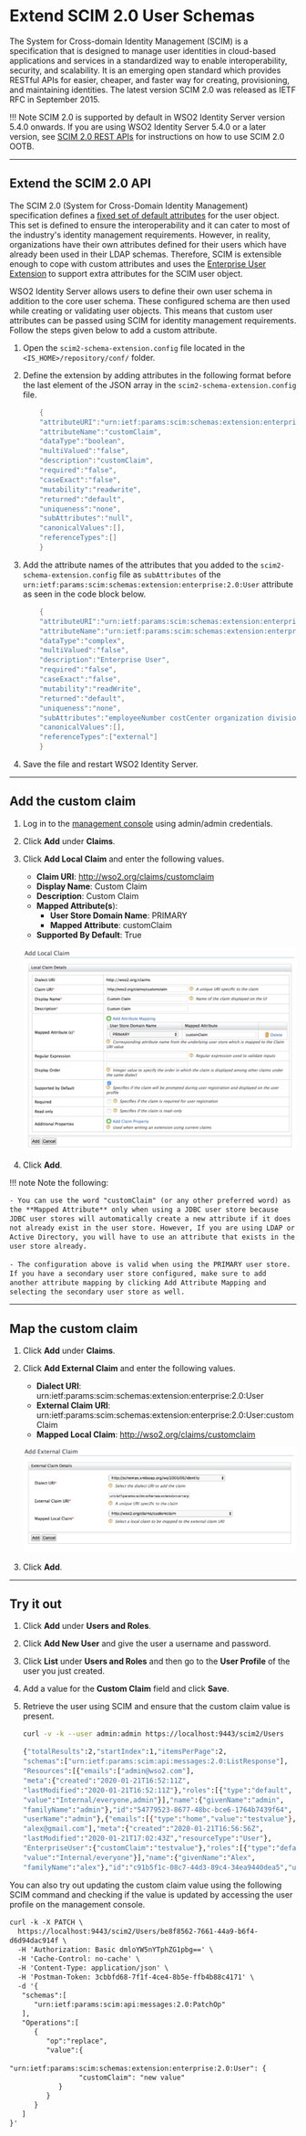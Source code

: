 # Extend SCIM 2.0 User Schemas
 
The System for Cross-domain Identity Management (SCIM) is a specification that is designed to manage user identities in cloud-based applications and services in a standardized way to enable interoperability, security, and scalability. It is an emerging open standard which provides RESTful APIs for easier, cheaper, and faster way for creating, provisioning, and maintaining identities. The latest version SCIM 2.0 was released as IETF RFC in September 2015.

!!! Note 
    SCIM 2.0 is supported by default in WSO2 Identity Server version 5.4.0 onwards. If you are using WSO2 Identity Server 5.4.0 or a later version, see [SCIM 2.0 REST APIs](../../apis/scim2-rest-apis.md) for instructions on how to use SCIM 2.0 OOTB.

---
    
## Extend the SCIM 2.0 API 

The SCIM 2.0 (System for Cross-Domain Identity Management) specification defines a [fixed set of default attributes](http://tools.ietf.org/html/draft-ietf-scim-core-schema-01#section-11.2) for the user object. This set is defined to ensure the interoperability and it can cater to most of the industry's identity management requirements. However, in reality, organizations have their own attributes defined for their users which have already been used in their LDAP schemas. Therefore, SCIM is extensible enough to cope with custom attributes and uses the [Enterprise User Extension](https://tools.ietf.org/html/draft-ietf-scim-core-schema-01#section-11.3) to support extra attributes for the SCIM user object.

WSO2 Identity Server allows users to define their own user schema in addition to the core user schema. These configured schema are then used while creating or validating user objects. This means that custom user attributes can be passed using SCIM for identity management requirements. Follow the steps given below to add a custom attribute. 
    
1. Open the `scim2-schema-extension.config` file located in the `<IS_HOME>/repository/conf/` folder.

2. Define the extension by adding attributes in the following format before the last element of the JSON array in
    the `scim2-schema-extension.config` file. 

    ``` java
        {
        "attributeURI":"urn:ietf:params:scim:schemas:extension:enterprise:2.0:User:customClaim",
        "attributeName":"customClaim",
        "dataType":"boolean",
        "multiValued":"false",
        "description":"customClaim",
        "required":"false",
        "caseExact":"false",
        "mutability":"readwrite",
        "returned":"default",
        "uniqueness":"none",
        "subAttributes":"null",
        "canonicalValues":[],
        "referenceTypes":[]
        }
    ```

3.  Add the attribute names of the attributes that you added to the `scim2-schema-extension.config` file as `subAttributes` of the `urn:ietf:params:scim:schemas:extension:enterprise:2.0:User` attribute as seen in the code block below.

    ``` java
        {
        "attributeURI":"urn:ietf:params:scim:schemas:extension:enterprise:2.0:User",
        "attributeName":"urn:ietf:params:scim:schemas:extension:enterprise:2.0:User",
        "dataType":"complex",
        "multiValued":"false",
        "description":"Enterprise User",
        "required":"false",
        "caseExact":"false",
        "mutability":"readWrite",
        "returned":"default",
        "uniqueness":"none",
        "subAttributes":"employeeNumber costCenter organization division department manager customClaim",
        "canonicalValues":[],
        "referenceTypes":["external"]
        }
    ```

3. Save the file and restart WSO2 Identity Server. 

---

## Add the custom claim

1. Log in to the [management console](https://localhost:9443/carbon/) using admin/admin credentials. 

2. Click **Add** under **Claims**. 

3. Click **Add Local Claim** and enter the following values. 
    - **Claim URI**: http://wso2.org/claims/customclaim
    - **Display Name**: Custom Claim
    - **Description**: Custom Claim
    - **Mapped Attribute(s**):
        - **User Store Domain Name**: PRIMARY
        - **Mapped Attribute**: customClaim
    - **Supported By Default**: True

    ![add-scim-local-custom-claim](../../../assets/img/extend/add-scim-local-custom-claim.png)

4. Click **Add**. 

!!! note
    Note the following:

    - You can use the word "customClaim" (or any other preferred word) as the **Mapped Attribute** only when using a JDBC user store because JDBC user stores will automatically create a new attribute if it does not already exist in the user store. However, If you are using LDAP or Active Directory, you will have to use an attribute that exists in the user store already.

    - The configuration above is valid when using the PRIMARY user store. If you have a secondary user store configured, make sure to add another attribute mapping by clicking Add Attribute Mapping and selecting the secondary user store as well.

---

## Map the custom claim

1. Click **Add** under **Claims**.

2. Click **Add External Claim** and enter the following values.
    - **Dialect URI**: urn:ietf:params:scim:schemas:extension:enterprise:2.0:User
    - **External Claim URI**: urn:ietf:params:scim:schemas:extension:enterprise:2.0:User:customClaim
    - **Mapped Local Claim**: http://wso2.org/claims/customclaim

    ![add-scim-external-claim](../../../assets/img/extend/add-scim-external-claim.png)

3. Click **Add**. 

---

## Try it out

1. Click **Add** under **Users and Roles**.  

2. Click **Add New User** and give the user a username and password. 

3. Click **List** under **Users and Roles** and then go to the **User Profile** of the user you just created. 

4. Add a value for the **Custom Claim** field and click **Save**. 

5. Retrieve the user using SCIM and ensure that the custom claim value is present. 

    ```bash tab="SCIM Request"
    curl -v -k --user admin:admin https://localhost:9443/scim2/Users
    ```

    ``` bash tab="SCIM Response"
    {"totalResults":2,"startIndex":1,"itemsPerPage":2,
    "schemas":["urn:ietf:params:scim:api:messages:2.0:ListResponse"],
    "Resources":[{"emails":["admin@wso2.com"],
    "meta":{"created":"2020-01-21T16:52:11Z",
    "lastModified":"2020-01-21T16:52:11Z"},"roles":[{"type":"default",
    "value":"Internal/everyone,admin"}],"name":{"givenName":"admin",
    "familyName":"admin"},"id":"54779523-8677-48bc-bce6-1764b7439f64",
    "userName":"admin"},{"emails":[{"type":"home","value":"testvalue"},
    "alex@gmail.com"],"meta":{"created":"2020-01-21T16:56:56Z",
    "lastModified":"2020-01-21T17:02:43Z","resourceType":"User"},
    "EnterpriseUser":{"customClaim":"testvalue"},"roles":[{"type":"default",
    "value":"Internal/everyone"}],"name":{"givenName":"Alex",
    "familyName":"alex"},"id":"c91b5f1c-08c7-44d3-89c4-34ea9440dea5","userName":"alex"}]}
    ```

You can also try out updating the custom claim value using the following SCIM command and checking if the value is updated by accessing the user profile on the management console. 

```curl
curl -k -X PATCH \
  https://localhost:9443/scim2/Users/be8f8562-7661-44a9-b6f4-d6d94dac914f \
  -H 'Authorization: Basic dmloYW5nYTphZG1pbg==' \
  -H 'Cache-Control: no-cache' \
  -H 'Content-Type: application/json' \
  -H 'Postman-Token: 3cbbfd68-7f1f-4ce4-8b5e-ffb4b88c4171' \
  -d '{
   "schemas":[
      "urn:ietf:params:scim:api:messages:2.0:PatchOp"
   ],
   "Operations":[
      {
         "op":"replace",
         "value":{
            "urn:ietf:params:scim:schemas:extension:enterprise:2.0:User": {
                 "customClaim": "new value"
            }
         }
      }
   ]
}'
```
